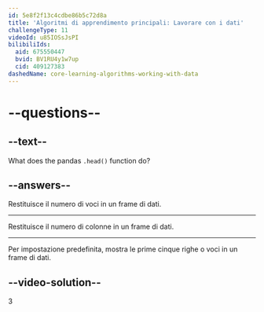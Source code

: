 ```yaml
---
id: 5e8f2f13c4cdbe86b5c72d8a
title: 'Algoritmi di apprendimento principali: Lavorare con i dati'
challengeType: 11
videoId: u85IOSsJsPI
bilibiliIds:
  aid: 675550447
  bvid: BV1RU4y1w7up
  cid: 409127383
dashedName: core-learning-algorithms-working-with-data
---
```


# --questions--

## --text--

What does the pandas `.head()` function do?

## --answers--

Restituisce il numero di voci in un frame di dati.

---

Restituisce il numero di colonne in un frame di dati.

---

Per impostazione predefinita, mostra le prime cinque righe o voci in un frame di dati.

## --video-solution--

3

